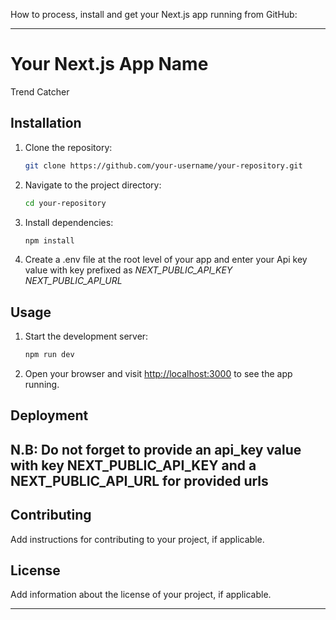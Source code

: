 How to process, install and get your Next.js app running from GitHub:

---

# Your Next.js App Name

Trend Catcher

## Installation

1. Clone the repository:

   ```bash
   git clone https://github.com/your-username/your-repository.git
   ```

2. Navigate to the project directory:

   ```bash
   cd your-repository
   ```

3. Install dependencies:

   ```bash
   npm install
   ```

4. Create a .env file at the root level of your app and enter your Api key value with key prefixed as *NEXT_PUBLIC_API_KEY*
*NEXT_PUBLIC_API_URL*

## Usage

1. Start the development server:

   ```bash
   npm run dev
   ```

2. Open your browser and visit [http://localhost:3000](http://localhost:3000) to see the app running.

## Deployment

## N.B: Do not forget to provide an api_key value with key NEXT_PUBLIC_API_KEY and a NEXT_PUBLIC_API_URL for provided urls

## Contributing

Add instructions for contributing to your project, if applicable.

## License

Add information about the license of your project, if applicable.

---
